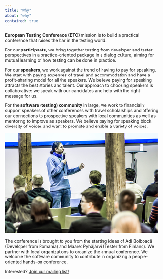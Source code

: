 ```yaml
---
title: "Why"
about: "why"
contained: true
---
```


**European Testing Conference (ETC)**  mission is to build a practical conference that raises the bar in the testing world.

For our **participants**, we bring together testing from developer and tester perspectives in a practice-oriented package in a dialog culture, aiming for mutual learning of how testing can be done in practice.

For our **speakers**, we work against the trend of having to pay for speaking. We start with paying expenses of travel and accommodation and have a profit-sharing model for all the speakers. We believe paying for speaking attracts the best stories and talent. Our approach to choosing speakers is collaborative: we speak with our candidates and help with the right message for us.

For the **software (testing) community** in large, we work to financially support speakers of other conferences with travel scholarships and offering our connections to prospective speakers with local communities as well as mentoring to improve as speakers. We believe paying for speaking block diversity of voices and want to promote and enable a variety of voices.

<img src="/images/2018/general/event-picture-etc-2017.jpg" />

The conference is brought to you from the starting ideas of Adi Bolboacă (Developer from Romania) and Maaret Pyhäjärvi (Tester from Finland). We partner with local organizations to organize the annual conference. We welcome the software community to contribute in organizing a people-oriented hands-on conference.

<span class="interested">Interested? <a href="http://eepurl.com/brb31f" class="menu-special-button">Join our mailing list! </a></span>
